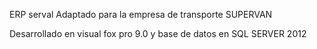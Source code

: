 ERP serval 
Adaptado para la empresa de transporte SUPERVAN

Desarrollado en visual fox pro 9.0 y base de datos en SQL SERVER 2012